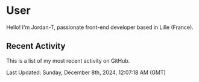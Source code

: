 # User

Hello! I'm Jordan-T, passionate front-end developer based in Lille (France).

## Recent Activity

This is a list of my most recent activity on GitHub.

<!--RECENT_ACTIVITY:start-->
<!--RECENT_ACTIVITY:end-->

<!--RECENT_ACTIVITY:last_update-->
Last Updated: Sunday, December 8th, 2024, 12:07:18 AM (GMT)
<!--RECENT_ACTIVITY:last_update_end-->
